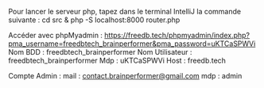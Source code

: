 Pour lancer le serveur php, tapez dans le terminal IntelliJ la commande suivante :
cd src & php -S localhost:8000 router.php

Accéder avec phpMyadmin :
https://freedb.tech/phpmyadmin/index.php?pma_username=freedbtech_brainperformer&pma_password=uKTCaSPWVi
Nom BDD : freedbtech_brainperformer
Nom Utilisateur : freedbtech_brainperformer
Mdp : uKTCaSPWVi
Host : freedb.tech

Compte Admin :
mail : contact.brainperformer@gmail.com
mdp : admin
